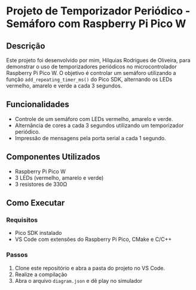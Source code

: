 # Projeto de Temporizador Periódico - Semáforo com Raspberry Pi Pico W

## Descrição
Este projeto foi desenvolvido por mim, Hilquias Rodrigues de Oliveira, para demonstrar o uso de temporizadores periódicos no microcontrolador Raspberry Pi Pico W. O objetivo é controlar um semáforo utilizando a função `add_repeating_timer_ms()` do Pico SDK, alternando os LEDs vermelho, amarelo e verde a cada 3 segundos.

## Funcionalidades
- Controle de um semáforo com LEDs vermelho, amarelo e verde.
- Alternância de cores a cada 3 segundos utilizando um temporizador periódico.
- Impressão de mensagens pela porta serial a cada 1 segundo.

## Componentes Utilizados
- Raspberry Pi Pico W
- 3 LEDs (vermelho, amarelo e verde)
- 3 resistores de 330Ω

## Como Executar
### Requisitos
- Pico SDK instalado
- VS Code com extensões do Raspberry Pi Pico, CMake e C/C++

### Passos
1. Clone este repositório e abra a pasta do projeto no VS Code.
2. Realize a compilação
3. Abra o arquivo `diagram.json` e dê play no simulador

